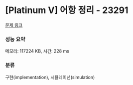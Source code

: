 # [Platinum V] 어항 정리 - 23291 

[문제 링크](https://www.acmicpc.net/problem/23291) 

### 성능 요약

메모리: 117224 KB, 시간: 228 ms

### 분류

구현(implementation), 시뮬레이션(simulation)


